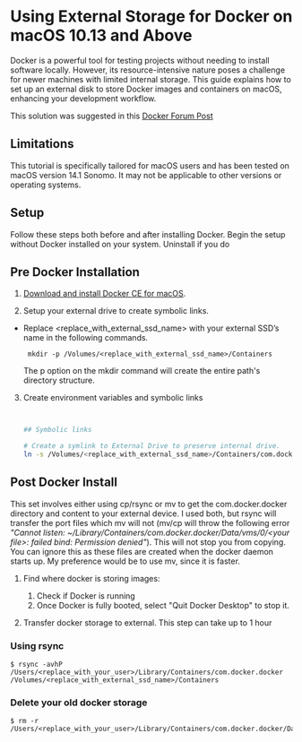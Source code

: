 # Using External Storage for Docker on macOS 10.13 and Above
Docker is a powerful tool for testing projects without needing to install software locally. However, its resource-intensive nature poses a challenge for newer machines with limited internal storage. This guide explains how to set up an external disk to store Docker images and containers on macOS, enhancing your development workflow.

This solution was suggested in this [Docker Forum Post](https://forums.docker.com/t/change-docker-image-directory-for-mac/18891/8)

## Limitations 
This tutorial is specifically tailored for macOS users and has been tested on macOS version 14.1 Sonomo. It may not be applicable to other versions or operating systems.

## Setup 
Follow these steps both before and after installing Docker. Begin the setup without Docker installed on your system.  Uninstall if you do

## Pre Docker Installation 
1. [Download and install Docker CE for macOS](https://docs.docker.com/docker-for-mac/install/).

1. Setup your external drive to create symbolic links.

-  Replace <replace_with_external_ssd_name> with your external SSD’s name in the following commands.
    ```
     mkdir -p /Volumes/<replace_with_external_ssd_name>/Containers
    ```

    The p option on the mkdir command will create the entire path's directory structure.

3. Create environment variables and symbolic links
    ``` bash

    
    ## Symbolic links

    # Create a symlink to External Drive to preserve internal drive.
    ln -s /Volumes/<replace_with_external_ssd_name>/Containers/com.docker.docker /Users/<replace_with_your_user>/Library/Containers
    
    ```



## Post Docker Install

This set involves either using cp/rsync or mv to get the com.docker.docker directory and content to your external device. I used both, but rsync will transfer the port files which mv will not (mv/cp will throw the following error *"Cannot listen: ~/Library/Containers/com.docker.docker/Data/vms/0/<your file\>: failed bind: Permission denied"*). This will not stop you from copying. You can ignore this as these files are created when the docker daemon starts up. My preference would be to use mv, since it is faster.

1. Find where docker is storing images: 
    1. Check if Docker is running
    2. Once Docker is fully booted, select "Quit Docker Desktop" to stop it.

2. Transfer docker storage to external. This step can take up to 1 hour 


### Using rsync 
```
$ rsync -avhP /Users/<replace_with_your_user>/Library/Containers/com.docker.docker /Volumes/<replace_with_external_ssd_name>/Containers
```

### Delete your old docker storage
```
$ rm -r /Users/<replace_with_your_user>/Library/Containers/com.docker.docker/Data
```
